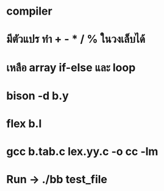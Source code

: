 # compiler
# มีตัวแปร ทำ + - * / % ในวงเล็บได้
# เหลือ array if-else และ loop

# bison -d b.y
# flex b.l
# gcc b.tab.c lex.yy.c -o cc -lm
# Run -> ./bb test_file
